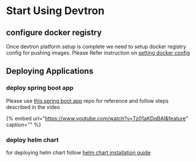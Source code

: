 # Start Using Devtron

## configure docker registry 
Once devtron platform setup is complete we need to setup docker registry config for pushing images. 
Please Refer instruction on [setting docker config](../user-guide/global-configurations/docker-registries.md) 

## Deploying Applications

### deploy spring boot app

Please use [this spring boot app](https://github.com/nishant-d/demo.git) repo for reference and follow steps described in the video

{% embed url="https://www.youtube.com/watch?v=Tz01aKDqBAI&feature" caption="" %}

### deploy helm chart

for deploying helm chart follow [helm chart installation guide](../user-guide/deploy-chart/README.md)





